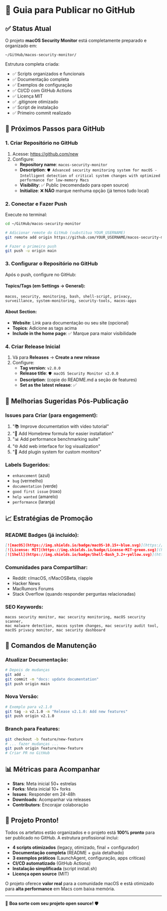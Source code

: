 # 🚀 Guia para Publicar no GitHub

## ✅ Status Atual

O projeto **macOS Security Monitor** está completamente preparado e organizado em:
```
~/GitHub/macos-security-monitor/
```

Estrutura completa criada:
- ✅ Scripts organizados e funcionais
- ✅ Documentação completa
- ✅ Exemplos de configuração  
- ✅ CI/CD com GitHub Actions
- ✅ Licença MIT
- ✅ .gitignore otimizado
- ✅ Script de instalação
- ✅ Primeiro commit realizado

## 🔗 Próximos Passos para GitHub

### 1. **Criar Repositório no GitHub**

1. Acesse: https://github.com/new
2. Configure:
   - **Repository name**: `macos-security-monitor`
   - **Description**: `🛡️ Advanced security monitoring system for macOS - Intelligent detection of critical system changes with optimized performance for low-memory Macs`
   - **Visibility**: ✅ Public (recomendado para open source)
   - **Initialize**: ❌ **NÃO** marque nenhuma opção (já temos tudo local)

### 2. **Conectar e Fazer Push**

Execute no terminal:

```bash
cd ~/GitHub/macos-security-monitor

# Adicionar remote do GitHub (substitua YOUR_USERNAME)
git remote add origin https://github.com/YOUR_USERNAME/macos-security-monitor.git

# Fazer o primeiro push
git push -u origin main
```

### 3. **Configurar o Repositório no GitHub**

Após o push, configure no GitHub:

#### **Topics/Tags** (em Settings → General):
```
macos, security, monitoring, bash, shell-script, privacy, surveillance, system-monitoring, security-tools, macos-apps
```

#### **About Section**:
- **Website**: Link para documentação ou seu site (opcional)
- **Topics**: Adicione as tags acima
- **Include in the home page**: ✅ Marque para maior visibilidade

### 4. **Criar Release Inicial**

1. Vá para **Releases** → **Create a new release**
2. Configure:
   - **Tag version**: `v2.0.0`
   - **Release title**: `🛡️ macOS Security Monitor v2.0.0`
   - **Description**: (copie do README.md a seção de features)
   - **Set as the latest release**: ✅

## 🎯 Melhorias Sugeridas Pós-Publicação

### **Issues para Criar** (para engagement):
1. "📚 Improve documentation with video tutorial"
2. "🔧 Add Homebrew formula for easier installation"  
3. "📊 Add performance benchmarking suite"
4. "🌐 Add web interface for log visualization"
5. "🔌 Add plugin system for custom monitors"

### **Labels Sugeridos**:
- `enhancement` (azul)
- `bug` (vermelho)
- `documentation` (verde)
- `good first issue` (roxo)
- `help wanted` (amarelo)
- `performance` (laranja)

## 📈 Estratégias de Promoção

### **README Badges** (já incluído):
```markdown
[![macOS](https://img.shields.io/badge/macOS-10.15+-blue.svg)](https://www.apple.com/macos/)
[![License: MIT](https://img.shields.io/badge/License-MIT-green.svg)](https://opensource.org/licenses/MIT)
[![Shell](https://img.shields.io/badge/Shell-Bash_3.2+-yellow.svg)](https://www.gnu.org/software/bash/)
```

### **Comunidades para Compartilhar**:
- Reddit: r/macOS, r/MacOSBeta, r/apple
- Hacker News
- MacRumors Forums  
- Stack Overflow (quando responder perguntas relacionadas)

### **SEO Keywords**:
```
macos security monitor, mac security monitoring, macOS security scanner, 
mac malware detection, macos system changes, mac security audit tool,
macOS privacy monitor, mac security dashboard
```

## 🔧 Comandos de Manutenção

### **Atualizar Documentação**:
```bash
# Depois de mudanças
git add .
git commit -m "docs: update documentation"
git push origin main
```

### **Nova Versão**:
```bash
# Exemplo para v2.1.0
git tag -a v2.1.0 -m "Release v2.1.0: Add new features"
git push origin v2.1.0
```

### **Branch para Features**:
```bash
git checkout -b feature/new-feature
# ... fazer mudanças ...
git push origin feature/new-feature
# Criar PR no GitHub
```

## 📊 Métricas para Acompanhar

- **Stars**: Meta inicial 50+ estrelas
- **Forks**: Meta inicial 10+ forks  
- **Issues**: Responder em 24-48h
- **Downloads**: Acompanhar via releases
- **Contributors**: Encorajar colaboração

## 🎉 Projeto Pronto!

Todos os artefatos estão organizados e o projeto está **100% pronto** para ser publicado no GitHub. A estrutura profissional inclui:

- **4 scripts otimizados** (legacy, otimizado, final + configurador)
- **Documentação completa** (README + guia detalhado)  
- **3 exemplos práticos** (LaunchAgent, configuração, apps críticas)
- **CI/CD automatizado** (GitHub Actions)
- **Instalação simplificada** (script install.sh)
- **Licença open source** (MIT)

O projeto oferece **valor real** para a comunidade macOS e está otimizado para **alta performance** em Macs com baixa memória.

---

🌟 **Boa sorte com seu projeto open source!** 🛡️